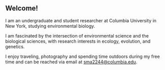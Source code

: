 ## Welcome!

I am an undergraduate and student researcher at Columbia University in New York, studying environmental biology.

I am fascinated by the intersection of environmental science and the biological sciences, with research interests in ecology, evolution, and genetics. 

I enjoy traveling, photography and spending time outdoors during my free time and can be reached via email at [sma2244@columbia.edu](sma2244@columbia.edu).
